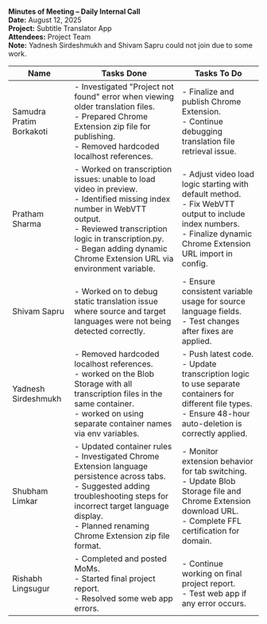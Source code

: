 **Minutes of Meeting – Daily Internal Call**  
**Date:** August 12, 2025  
**Project:** Subtitle Translator App  
**Attendees:** Project Team  
**Note:** Yadnesh Sirdeshmukh and Shivam Sapru could not join due to some work.  

| Name | Tasks Done | Tasks To Do |
|---|---|---|
| Samudra Pratim Borkakoti | - Investigated "Project not found" error when viewing older translation files.<br>- Prepared Chrome Extension zip file for publishing.<br>- Removed hardcoded localhost references. | - Finalize and publish Chrome Extension.<br>- Continue debugging translation file retrieval issue. |
| Pratham Sharma | - Worked on transcription issues: unable to load video in preview.<br>- Identified missing index number in WebVTT output.<br>- Reviewed transcription logic in transcription.py.<br>- Began adding dynamic Chrome Extension URL via environment variable. | - Adjust video load logic starting with default method.<br>- Fix WebVTT output to include index numbers.<br>- Finalize dynamic Chrome Extension URL import in config. |
| Shivam Sapru | - Worked on to debug static translation issue where source and target languages were not being detected correctly. | - Ensure consistent variable usage for source language fields.<br>- Test changes after fixes are applied. |
| Yadnesh Sirdeshmukh | - Removed hardcoded localhost references.<br>- worked on the Blob Storage  with all transcription files in the same container.<br>- worked on using separate container names via env variables. | - Push latest code.<br>- Update transcription logic to use separate containers for different file types.<br>- Ensure 48-hour auto-deletion is correctly applied. |
| Shubham Limkar | - Updated container rules<br>- Investigated Chrome Extension language persistence across tabs.<br>- Suggested adding troubleshooting steps for incorrect target language display.<br>- Planned renaming Chrome Extension zip file format. | - Monitor extension behavior for tab switching.<br>- Update Blob Storage file and Chrome Extension download URL.<br>- Complete FFL certification for domain. |
| Rishabh Lingsugur | - Completed and posted MoMs.<br>- Started final project report.<br>- Resolved some web app errors. | - Continue working on final project report.<br>- Test web app if any error occurs. |














